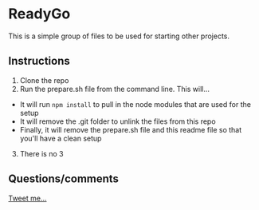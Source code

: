 # ReadyGo

This is a simple group of files to be used for starting other projects.

## Instructions

1. Clone the repo
2. Run the prepare.sh file from the command line. This will...
 * It will run `npm install` to pull in the node modules that are used for the setup
 * It will remove the .git folder to unlink the files from this repo
 * Finally, it will remove the prepare.sh file and this readme file so that you'll have a clean setup
3. There is no 3

## Questions/comments

[Tweet me...](http://twitter.com/rewdy)